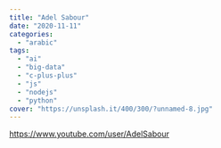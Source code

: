 ```yaml
---
title: "Adel Sabour"
date: "2020-11-11"
categories:
  - "arabic"
tags:
  - "ai"
  - "big-data"
  - "c-plus-plus"
  - "js"
  - "nodejs"
  - "python"
cover: "https://unsplash.it/400/300/?unnamed-8.jpg"
---
```


https://www.youtube.com/user/AdelSabour
